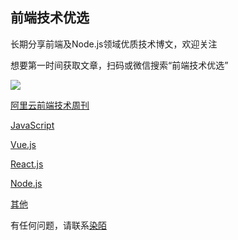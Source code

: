 ## 前端技术优选

长期分享前端及Node.js领域优质技术博文，欢迎关注

想要第一时间获取文章，扫码或微信搜索“前端技术优选”

![](https://img.alicdn.com/tfs/TB1JpCeXR1D3KVjSZFyXXbuFpXa-344-344.jpg)

[阿里云前端技术周刊](https://github.com/aliyunfe/weekly)

[JavaScript](./JavaScript.md)

[Vue.js](./Vue.md)

[React.js](./React.md)

[Node.js](./Node.md)

[其他](./others.md)

有任何问题，请联系[染陌](https://github.com/answershuto)